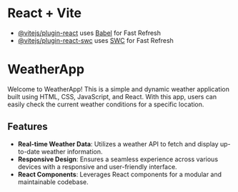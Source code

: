 # React + Vite


- [@vitejs/plugin-react](https://github.com/vitejs/vite-plugin-react/blob/main/packages/plugin-react/README.md) uses [Babel](https://babeljs.io/) for Fast Refresh
- [@vitejs/plugin-react-swc](https://github.com/vitejs/vite-plugin-react-swc) uses [SWC](https://swc.rs/) for Fast Refresh


# WeatherApp

Welcome to WeatherApp! This is a simple and dynamic weather application built using HTML, CSS, JavaScript, and React. With this app, users can easily check the current weather conditions for a specific location.

## Features

- **Real-time Weather Data**: Utilizes a weather API to fetch and display up-to-date weather information.
- **Responsive Design**: Ensures a seamless experience across various devices with a responsive and user-friendly interface.
- **React Components**: Leverages React components for a modular and maintainable codebase.
